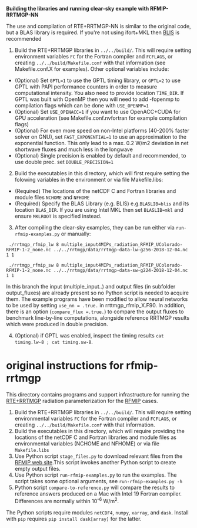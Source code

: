 **Building the libraries and running clear-sky example with RFMIP-RRTMGP-NN** 

The use and compilation of RTE+RRTMGP-NN is similar to the original code, but a BLAS library is required. If you're not using ifort+MKL then [BLIS](https://github.com/flame/blis) is recommended

1. Build the RTE+RRTMGP libraries in `../../build/`. This will require setting
   environment variables `FC` for the Fortran compiler and `FCFLAGS`, or creating
   `../../build/Makefile.conf` with that information (see Makefile.conf.X for examples). Other optional variables include:
- (Optional) Set `GPTL=1` to use the GPTL timing library, or `GPTL=2` to use GPTL with PAPI performance counters in order to measure computational intensity. You also need to provide location `TIME_DIR`. If GPTL was built with OpenMP then you will need to add -fopenmp to compilation flags which can be done with `USE_OPENMP=1`
- (Optional) Set `USE_OPENACC=1` if you want to use OpenACC+CUDA for GPU acceleration (see Makefile.conf.nvfortran for example compilation flags)
- (Optional) For even more speed on non-Intel platforms (40-200% faster solver on GNU), set `FAST_EXPONENTIAL=1` to use an approximation to the exponential function. This only lead to a max. 0.2 W/m2 deviation in net shortwave fluxes and much less in the longwave 
- (Optional) Single precision is enabled by default and recommended, to use double prec. set `DOUBLE_PRECISION=1`
2. Build the executables in this directory, which will first require setting the folowing variables in the environment or via file Makefile.libs:
- (Required) The locations of the netCDF C and Fortran libraries and module files `NCHOME` and `NFHOME`
- (Required) Specify the BLAS Library (e.g. BLIS) e.g.`BLASLIB=blis` and its location `BLAS_DIR`. If you are using Intel MKL then set `BLASLIB=mkl` and ensure `MKLROOT` is specified instead. 
3. After compiling the clear-sky examples, they can be run either via `run-rfmip-examples.py` or manually:

` ./rrtmgp_rfmip_lw 8 multiple_input4MIPs_radiation_RFMIP_UColorado-RFMIP-1-2_none.nc ../../rrtmgp/data/rrtmgp-data-lw-g256-2018-12-04.nc 1 1`

` ./rrtmgp_rfmip_sw 8 multiple_input4MIPs_radiation_RFMIP_UColorado-RFMIP-1-2_none.nc ../../rrtmgp/data/rrtmgp-data-sw-g224-2018-12-04.nc 1 1`

In this branch the input (multiple_input..) and output files (in subfolder output_fluxes) are already present so no Python script is needed to acquire them.
The example programs have been modified to allow neural networks to be used by setting `use_nn = .true.` in rrttmgp_rfmip_X.F90. In addition, there is an option (`compare_flux =.true.`) to compare the output fluxes to benchmark line-by-line computations, alongside reference RRTMGP results which were produced in double precision.

4. (Optional) if GPTL was enabled, inspect the timing results `cat timing.lw-8 ; cat timing.sw-8`.

# original instructions for rfmip-rrtmgp

This directory contains programs and support infrastructure for running
the [RTE+RRTMGP](https://github.com/RobertPincus/rte-rrtmgp) radiation parameterization for the
[RFMIP](https://www.earthsystemcog.org/projects/rfmip/) cases.

1. Build the RTE+RRTMGP libraries in `../../build/`. This will require setting
   environmental variables `FC` for the Fortran compiler and `FCFLAGS`, or creating
   `../../build/Makefile.conf` with that information.
2. Build the executables in this directory, which will require providing the
   locations of the netCDF C and Fortran libraries and module files as environmental
   variables (NCHOME and NFHOME) or via file `Makefile.libs`
3. Use Python script `stage_files.py` to download relevant files from the
   [RFMIP web site](https://www.earthsystemcog.org/projects/rfmip/resources/).This script invokes another Python script to create empty output files.
4. Use Python script `run-rfmip-examples.py` to run the examples. The script takes
   some optional arguments, see `run-rfmip-examples.py -h`
5. Python script `compare-to-reference.py` will compare the results to reference
   answers produced on a Mac with Intel 19 Fortran compiler. Differences are normally
   within 10<sup>-6</sup> W/m<sup>2</sup>.

The Python scripts require modules `netCDF4`, `numpy`, `xarray`, and `dask`.
Install with `pip` requires `pip install dask[array]` for the latter.
